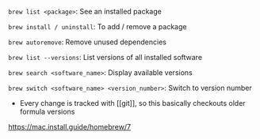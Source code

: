 `brew list <package>`: See an installed package

`brew install / uninstall`: To add / remove a package

`brew autoremove`: Remove unused dependencies

`brew list --versions`: List versions of all installed software

`brew search <software_name>`: Display available versions

`brew switch <software_name> <version_number>`: Switch to version number
- Every change is tracked with [[git]], so this basically checkouts older formula versions

https://mac.install.guide/homebrew/7
